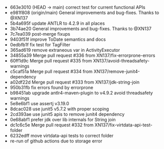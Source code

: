 - 663e3010 (HEAD -> main) correct test for current functional APIs
- e981f808 (origin/main) General improvements and bug-fixes. Thanks to @XN137
- 5b4a695f update ANTLR to 4.2.9 in all places
- 3b74ae20 General improvements and bug-fixes. Thanks to @XN137
- 7c7ea039 post-merge fixups
- 9403f51f improve ToDate semantics and docs
- 0edbfb1f fix test for TagFilter
- 365ad619 remove extraneous var in ActivityExecutor
- 34855a39 Merge pull request #336 from XN137/fix-errorprone-errors
- 60ff1d9c Merge pull request #335 from XN137/avoid-threadsafety-warnings
- c5caf51a Merge pull request #334 from XN137/remove-junit4-dependency
- a02df22d Merge pull request #333 from XN137/jdk-string-join
- 950b31fb fix errors found by errorprone
- b98451ab upgrade antlr4-maven-plugin to v4.9.2 avoid threadsafety warnings
- 5e8e6bf1 use assertj v3.19.0
- 8dcac028 use junit5 v5.7.2 with proper scoping
- 2cd393ae use junit5 apis to remove junit4 dependency
- 0e68abf1 prefer jdk over lib internals for String join
- dc1c6c5e Merge pull request #332 from XN137/fix-virtdata-api-test-folder
- 6232edff move virtdata-api tests to correct folder
- re-run of github actions due to storage error

